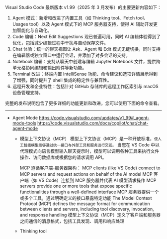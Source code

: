 Visual Studio Code 最新版本 v1.99（2025 年 3 月发布）的主要更新内容如下：

1. Agent 模式：新增和改进了内置工具（如 Thinking tool、Fetch tool、Usages tool）以及 Agent 模式下的 MCP 服务器支持，使得 AI 辅助开发更加智能化与自动化。
2. Code 编辑：Next Edit Suggestions 现已普遍可用，同时 AI 编辑体验得到了优化，包括减少编辑过程中干扰与自动保存文件。
3. Chat 体验：统一的聊天视图让 Ask、Agent 和 Edit 模式无缝切换，同时支持在编辑器或独立窗口中运行会话，并添加了对多会话的支持。
4. Notebook 编辑：支持从聊天中创建与编辑 Jupyter Notebook 文件，提供跨单元格协同编辑和输出附件等新功能。
5. Terminal 改进：终端内置 IntelliSense 功能、命令建议和选项详情展示得到了增强，同时提升了 shell 集成的稳定性与兼容性。
6. 远程开发和企业特性：包括针对 GitHub 存储库的远程工作区索引与 macOS 设备管理支持。

完整的发布说明包含了更多详细的功能更新和改进，您可以使用下面的命令查看。

---

- Agent Mode
  https://code.visualstudio.com/updates/v1_99#_agent-mode-tools
  https://code.visualstudio.com/docs/copilot/chat/chat-agent-mode

  - 模型上下文协议（MCP）
    模型上下文协议（MCP）是一种开放标准，`使人工智能模型能够通过统一接口与外部工具和服务进行交互。`
    当您在 VS Code 中以代理模式向语言模型输入聊天提示时，模型可以调用各种工具来执行文件操作、访问数据库或根据您的请求调用 API。

    MCP 遵循客户端-服务器架构：
    MCP clients (like VS Code) connect to MCP servers and request actions on behalf of the AI model
    MCP 客户端（如 VS Code）连接到 MCP 服务器并代表 AI 模型请求操作
    MCP servers provide one or more tools that expose specific functionalities through a well-defined interface
    MCP 服务器提供一个或多个工具，通过明确定义的接口暴露特定功能
    The Model Context Protocol (MCP) defines the message format for communication between clients and servers, including tool discovery, invocation, and response handling
    模型上下文协议（MCP）定义了客户端和服务器之间通信的消息格式，包括工具发现、调用和响应处理

  - Thinking tool
